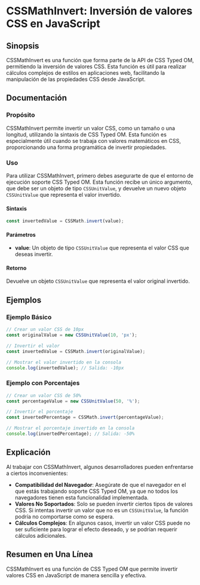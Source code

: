 <!--
Meta Description: # CSSMathInvert: Inversión de valores CSS en JavaScript ## Sinopsis CSSMathInvert es una función que forma parte de la API de CSS Typed OM, permitiend...
Meta Keywords: css, que, valor, invertir, cssunitvalue
-->

# CSSMathInvert: Inversión de valores CSS en JavaScript

## Sinopsis
CSSMathInvert es una función que forma parte de la API de CSS Typed OM, permitiendo la inversión de valores CSS. Esta función es útil para realizar cálculos complejos de estilos en aplicaciones web, facilitando la manipulación de las propiedades CSS desde JavaScript.

## Documentación
### Propósito
CSSMathInvert permite invertir un valor CSS, como un tamaño o una longitud, utilizando la sintaxis de CSS Typed OM. Esta función es especialmente útil cuando se trabaja con valores matemáticos en CSS, proporcionando una forma programática de invertir propiedades.

### Uso
Para utilizar CSSMathInvert, primero debes asegurarte de que el entorno de ejecución soporte CSS Typed OM. Esta función recibe un único argumento, que debe ser un objeto de tipo `CSSUnitValue`, y devuelve un nuevo objeto `CSSUnitValue` que representa el valor invertido.

#### Sintaxis
```javascript
const invertedValue = CSSMath.invert(value);
```

#### Parámetros
- **value**: Un objeto de tipo `CSSUnitValue` que representa el valor CSS que deseas invertir.

#### Retorno
Devuelve un objeto `CSSUnitValue` que representa el valor original invertido.

## Ejemplos
### Ejemplo Básico
```javascript
// Crear un valor CSS de 10px
const originalValue = new CSSUnitValue(10, 'px');

// Invertir el valor
const invertedValue = CSSMath.invert(originalValue);

// Mostrar el valor invertido en la consola
console.log(invertedValue); // Salida: -10px
```

### Ejemplo con Porcentajes
```javascript
// Crear un valor CSS de 50%
const percentageValue = new CSSUnitValue(50, '%');

// Invertir el porcentaje
const invertedPercentage = CSSMath.invert(percentageValue);

// Mostrar el porcentaje invertido en la consola
console.log(invertedPercentage); // Salida: -50%
```

## Explicación
Al trabajar con CSSMathInvert, algunos desarrolladores pueden enfrentarse a ciertos inconvenientes:

- **Compatibilidad del Navegador**: Asegúrate de que el navegador en el que estás trabajando soporte CSS Typed OM, ya que no todos los navegadores tienen esta funcionalidad implementada.
- **Valores No Soportados**: Solo se pueden invertir ciertos tipos de valores CSS. Si intentas invertir un valor que no es un `CSSUnitValue`, la función podría no comportarse como se espera.
- **Cálculos Complejos**: En algunos casos, invertir un valor CSS puede no ser suficiente para lograr el efecto deseado, y se podrían requerir cálculos adicionales.

## Resumen en Una Línea
CSSMathInvert es una función de CSS Typed OM que permite invertir valores CSS en JavaScript de manera sencilla y efectiva.